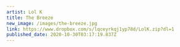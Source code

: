 ```yaml
---
artist: Lol K
title: The Breeze
new_image: /images/the-breeze.jpg
link: https://www.dropbox.com/s/lqceyrkqj1yp78d/LolK.zip?dl=1
published_date: 2020-10-30T03:17:19.837Z
---
```

